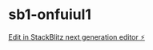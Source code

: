 # sb1-onfuiul1

[Edit in StackBlitz next generation editor ⚡️](https://stackblitz.com/~/github.com/ftt369/sb1-onfuiul1)